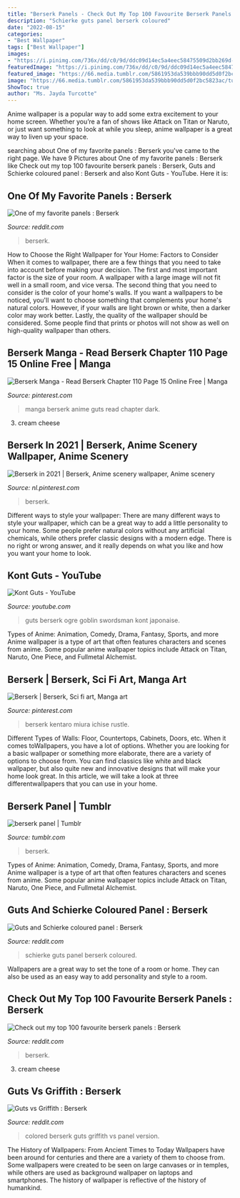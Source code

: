 ```yaml
---
title: "Berserk Panels - Check Out My Top 100 Favourite Berserk Panels : Berserk"
description: "Schierke guts panel berserk coloured"
date: "2022-08-15"
categories:
- "Best Wallpaper"
tags: ["Best Wallpaper"]
images:
- "https://i.pinimg.com/736x/dd/c0/9d/ddc09d14ec5a4eec58475509d2bb269d--berserk-manga-graphic-art.jpg"
featuredImage: "https://i.pinimg.com/736x/dd/c0/9d/ddc09d14ec5a4eec58475509d2bb269d--berserk-manga-graphic-art.jpg"
featured_image: "https://66.media.tumblr.com/5861953da539bbb90dd5d0f2bc5823ac/tumblr_ou64k7hL7F1tmvxxdo1_400.jpg"
image: "https://66.media.tumblr.com/5861953da539bbb90dd5d0f2bc5823ac/tumblr_ou64k7hL7F1tmvxxdo1_400.jpg"
ShowToc: true
author: "Ms. Jayda Turcotte"
---
```



Anime wallpaper is a popular way to add some extra excitement to your home screen. Whether you’re a fan of shows like Attack on Titan or Naruto, or just want something to look at while you sleep, anime wallpaper is a great way to liven up your space.

	

		
searching about One of my favorite panels : Berserk you've came to the right page. We have 9 Pictures about One of my favorite panels : Berserk like Check out my top 100 favourite berserk panels : Berserk, Guts and Schierke coloured panel : Berserk and also Kont Guts - YouTube. Here it is:
		
    
## One Of My Favorite Panels : Berserk

<img loading=lazy src="https://i.redd.it/p4rinkbzgfi31.jpg" onerror="this.onerror=null;this.src='https://tse3.mm.bing.net/th?id=OIP.aCmcsw9DFW9-I5AZw7ld-QHaEk&amp;pid=15.1';" alt="One of my favorite panels : Berserk">

_Source: reddit.com_

>berserk. 

	

How to Choose the Right Wallpaper for Your Home: Factors to Consider
When it comes to wallpaper, there are a few things that you need to take into account before making your decision. The first and most important factor is the size of your room. A wallpaper with a large image will not fit well in a small room, and vice versa. 
The second thing that you need to consider is the color of your home's walls. If you want a wallpapers to be noticed, you'll want to choose something that complements your home's natural colors. However, if your walls are light brown or white, then a darker color may work better. 
Lastly, the quality of the wallpaper should be considered. Some people find that prints or photos will not show as well on high-quality wallpaper than others.

    
## Berserk Manga - Read Berserk Chapter 110 Page 15 Online Free | Manga

<img loading=lazy src="https://i.pinimg.com/736x/dd/c0/9d/ddc09d14ec5a4eec58475509d2bb269d--berserk-manga-graphic-art.jpg" onerror="this.onerror=null;this.src='https://tse1.mm.bing.net/th?id=OIP.ZjMDNhRGcgvqqMcrShSU-AHaK6&amp;pid=15.1';" alt="Berserk Manga - Read Berserk Chapter 110 Page 15 Online Free | Manga">

_Source: pinterest.com_

>manga berserk anime guts read chapter dark. 

	

3. cream cheese 

    
## Berserk In 2021 | Berserk, Anime Scenery Wallpaper, Anime Scenery

<img loading=lazy src="https://i.pinimg.com/736x/86/51/64/865164734fb2680378700c22fb9805b7.jpg" onerror="this.onerror=null;this.src='https://tse1.mm.bing.net/th?id=OIP.C1gSH4BBsamGNND0lXzbWQHaNK&amp;pid=15.1';" alt="Berserk in 2021 | Berserk, Anime scenery wallpaper, Anime scenery">

_Source: nl.pinterest.com_

>berserk. 

	

Different ways to style your wallpaper:
There are many different ways to style your wallpaper, which can be a great way to add a little personality to your home. Some people prefer natural colors without any artificial chemicals, while others prefer classic designs with a modern edge. There is no right or wrong answer, and it really depends on what you like and how you want your home to look.

    
## Kont Guts - YouTube

<img loading=lazy src="https://yt3.ggpht.com/a/AATXAJzwmXJyM2t5xJQNBgQpnY-CWCkkM8xNGmwr1w=s900-c-k-c0xffffffff-no-rj-mo" onerror="this.onerror=null;this.src='https://tse1.mm.bing.net/th?id=OIP.thn0Wax1oHKyJmjXrsJrGwHaHa&amp;pid=15.1';" alt="Kont Guts - YouTube">

_Source: youtube.com_

>guts berserk ogre goblin swordsman kont japonaise. 

	

Types of Anime: Animation, Comedy, Drama, Fantasy, Sports, and more
Anime wallpaper is a type of art that often features characters and scenes from anime. Some popular anime wallpaper topics include Attack on Titan, Naruto, One Piece, and Fullmetal Alchemist.

    
## Berserk | Berserk, Sci Fi Art, Manga Art

<img loading=lazy src="https://i.pinimg.com/originals/a0/79/f3/a079f351e0319310c80d74d7fb4077c8.jpg" onerror="this.onerror=null;this.src='https://tse1.mm.bing.net/th?id=OIP.VpES_eju2kbwA3D88h5eRwHaIV&amp;pid=15.1';" alt="Berserk | Berserk, Sci fi art, Manga art">

_Source: pinterest.com_

>berserk kentaro miura ichise rustle. 

	

Different Types of Walls: Floor, Countertops, Cabinets, Doors, etc.
When it comes toWallpapers, you have a lot of options. Whether you are looking for a basic wallpaper or something more elaborate, there are a variety of options to choose from. You can find classics like white and black wallpaper, but also quite new and innovative designs that will make your home look great. In this article, we will take a look at three differentwallpapers that you can use in your home.

    
## Berserk Panel | Tumblr

<img loading=lazy src="https://66.media.tumblr.com/5861953da539bbb90dd5d0f2bc5823ac/tumblr_ou64k7hL7F1tmvxxdo1_400.jpg" onerror="this.onerror=null;this.src='https://tse1.mm.bing.net/th?id=OIP.qUuQrkdlX99YV2Llm9qK0gAAAA&amp;pid=15.1';" alt="berserk panel | Tumblr">

_Source: tumblr.com_

>berserk. 

	

Types of Anime: Animation, Comedy, Drama, Fantasy, Sports, and more
Anime wallpaper is a type of art that often features characters and scenes from anime. Some popular anime wallpaper topics include Attack on Titan, Naruto, One Piece, and Fullmetal Alchemist.

    
## Guts And Schierke Coloured Panel : Berserk

<img loading=lazy src="https://preview.redd.it/1xbrn7ayjxp31.png?auto=webp&amp;s=dfee1f2170df529a121e80884bfb9d9b1558e078" onerror="this.onerror=null;this.src='https://tse4.mm.bing.net/th?id=OIP.BI0pKuphZEyGfG7xAsmoEQHaLP&amp;pid=15.1';" alt="Guts and Schierke coloured panel : Berserk">

_Source: reddit.com_

>schierke guts panel berserk coloured. 

	

Wallpapers are a great way to set the tone of a room or home. They can also be used as an easy way to add personality and style to a room.

    
## Check Out My Top 100 Favourite Berserk Panels : Berserk

<img loading=lazy src="https://external-preview.redd.it/Ge4GLNpugrDYjvvVsOc8easB4o5lqRmHPmFnV5S8OUQ.jpg?auto=webp&amp;s=2f32400b07fed0141daf941ebb4c7643e1e4217f" onerror="this.onerror=null;this.src='https://tse1.mm.bing.net/th?id=OIP.Ag0lEseGk9BBGYG2nx90FQHaFZ&amp;pid=15.1';" alt="Check out my top 100 favourite berserk panels : Berserk">

_Source: reddit.com_

>berserk. 

	

3. cream cheese 

    
## Guts Vs Griffith : Berserk

<img loading=lazy src="https://preview.redd.it/pe16ijxmqj761.jpg?auto=webp&amp;s=998de73513889ea8cc8a8310e9d49d8158626d2d" onerror="this.onerror=null;this.src='https://tse2.mm.bing.net/th?id=OIP.0l61RjVcgpip_hZ8Xsd_fgHaFZ&amp;pid=15.1';" alt="Guts vs Griffith : Berserk">

_Source: reddit.com_

>colored berserk guts griffith vs panel version. 

	

The History of Wallpapers: From Ancient Times to Today
Wallpapers have been around for centuries and there are a variety of them to choose from. Some wallpapers were created to be seen on large canvases or in temples, while others are used as background wallpaper on laptops and smartphones. The history of wallpaper is reflective of the history of humankind.

